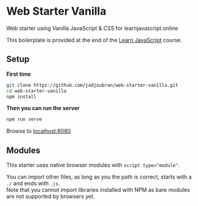 # Web Starter Vanilla

Web starter using Vanilla JavaScript &amp; CSS for learnjavascript.online

This boilerplate is provided at the end of the [Learn JavaScript](https://learnjavascript.online) course.

## Setup

**First time**

```bash
git clone https://github.com/jadjoubran/web-starter-vanilla.git
cd web-starter-vanilla
npm install
```

**Then you can run the server**

```bash
npm run serve
```

Browse to [localhost:8080](http://localhost:8080)

## Modules

This starter uses native browser modules with `script type="module"`.

You can import other files, as long as you the path is correct, starts with a `./` and ends with `.js`.  
Note that you cannot import libraries installed with NPM as bare modules are not supported by browsers yet.
